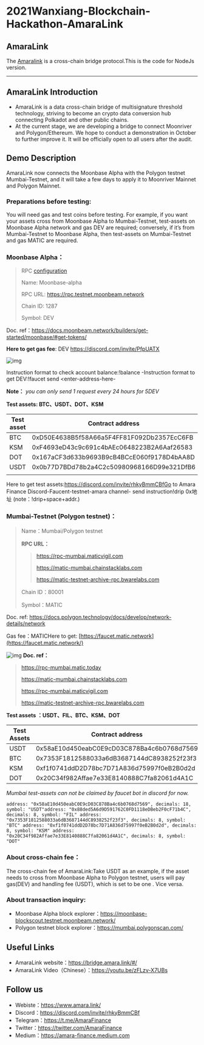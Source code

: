 # 2021Wanxiang-Blockchain-Hackathon-AmaraLink

## AmaraLink

The [Amaralink](https://bridge.amara.link/#/) is a cross-chain bridge protocol.This is the code for NodeJs version.

***

## AmaraLink Introduction

- AmaraLink is a data cross-chain bridge of multisignature threshold technology, striving to become an crypto data conversion hub connecting Polkadot and other public chains. 
- At the current stage, we are developing a bridge to connect Moonriver and Polygon/Ethereum. We hope to conduct a demonstration in October to further improve it. 
It will be officially open to all users after the audit.

## Demo Description

AmaraLink now connects the Moonbase Alpha with the Polygon testnet Mumbai-Testnet, and it will take a few days to apply it to Moonriver Mainnet and Polygon Mainnet.



### **Preparations before testing:**

You will need gas and test coins before testing. For example, if you want your assets cross from Moonbase Alpha to Mumbai-Testnet, test-assets on Moonbase Alpha network and gas DEV are required; conversely, if it’s from Mumbai-Testnet to Moonbase Alpha, then test-assets on Mumbai-Testnet and gas MATIC are required.



### **Moonbase Alpha：**

> RPC [configuration](https://docs.google.com/document/d/1coHhl6UN8sYkKUVEnuyVii0F8W7bPDIUFBfuF6uBOMc/edit#heading=h.eubhpwcb1b7q)
>
> Name: Moonbase-alpha
>
> RPC URL: https://rpc.testnet.moonbeam.network
>
> Chain ID: 1287
>
> Symbol: DEV



Doc. ref：https://docs.moonbeam.network/builders/get-started/moonbase/#get-tokens/

**Here to get gas fee**: DEV https://discord.com/invite/PfpUATX



![img](https://lh4.googleusercontent.com/Rigrztidvqb5c8LzEvDYQKq08PSSb9VizHGsj8Nu2z4kZEaUY1m76v-38W9eStEgUlAWn10ICiLRZrK34dHUkwlaytjw9I5-cQi6_KIFjJTe72hP4I9jucNxL4Qvd_Z47UUkvPQJ=s1600)



Instruction format to check account balance:!balance <enter-address-here->-Instruction format to get DEV:!faucet send <enter-address-here-

**Note：**   *you can only send 1 request every 24 hours for 5DEV*

**Test assets: BTC、USDT、DOT、KSM** 

| Test asset | Contract address                           |
| ---------- | ------------------------------------------ |
| BTC        | 0xD50E4638B5f58A66a5F4FF81F092Db2357EcC6FB |
| KSM        | 0xF4693eD43c9c691c4bAEc0648223B2A6Aaf26583 |
| DOT        | 0x167aCF3d633b9693B9cB4BCcE060f9178D4bAA8D |
| USDT       | 0x0b77D7BDd78b2a4C2c50980968166D99e321DfB6 |
|            |                                            |

Here to get test assets:https://discord.com/invite/rhkyBmmCBfGo to Amara Finance Discord-Faucent-testnet-amara channel- send instruction!drip 0x地址 (note：!drip+space+addr.)



### Mumbai-Testnet (Polygon testnet)：

> Name：Mumbai/Polygon testnet
>
> **RPC URL：**
>
> > https://rpc-mumbai.maticvigil.com
> >
> > https://matic-mumbai.chainstacklabs.com
> >
> > https://matic-testnet-archive-rpc.bwarelabs.com
>
> Chain ID：80001
>
> Symbol：MATIC



Doc. ref: https://docs.polygon.technology/docs/develop/network-details/network

Gas fee：MATICHere to get: [https://faucet.matic.network](https://faucet.matic.network/)

![img](https://lh3.googleusercontent.com/x0nO2ly0hpFAjWfMTRm_-1Ng4E6c5cNc1M2ddurU5CZCs4fMbdg1zVQZF7PrY0yTBXeLWlD7DH_RPIZjirTTnuFS1fONGKAU5aoIwI6mYcY1gQ13qxHzU_eeikcdzTrg3qULifCx=s1600)
**Doc. ref：**

> https://rpc-mumbai.matic.today  
>
> https://matic-mumbai.chainstacklabs.com 
>
> https://rpc-mumbai.maticvigil.com 
>
> https://matic-testnet-archive-rpc.bwarelabs.com



**Test assets ：USDT、FIL、BTC、KSM、DOT**

| Test Assets | Contract address                           |
| ----------- | ------------------------------------------ |
| USDT        | 0x58aE10d450eabC0E9cD03C878Ba4c6b0768d7569 |
| BTC         | 0x7353F1812588033a6dB3687144dC8938252f23f3 |
| KSM         | 0xf1f0741ddD2D78bc7D71A836d75997f0eB2B0d2d |
| DOT         | 0x20C34f982Affae7e33E8140888C7fa82061d4A1C |

*Mumbai test-assets can not be claimed by faucet bot in discord for now.*

```
address: "0x58aE10d450eabC0E9cD03C878Ba4c6b0768d7569", decimals: 18, symbol: "USDT"address: "0x88ded5A6d9D591762C0FD1118eDBeb2F0cF71b4C", decimals: 8, symbol: "FIL" address: "0x7353F1812588033a6dB3687144dC8938252f23f3", decimals: 8, symbol: "BTC" address: "0xf1f0741ddD2D78bc7D71A836d75997f0eB2B0d2d", decimals: 8, symbol: "KSM" address: "0x20C34f982Affae7e33E8140888C7fa82061d4A1C", decimals: 8, symbol: "DOT"
```



### **About cross-chain fee：**

The cross-chain fee of AmaraLink:Take USDT as an example, if the asset needs to cross from Moonbase Alpha to Polygon testnet, users will pay gas(DEV) and handling fee (USDT), which is set to be one . Vice versa.



### **About transaction inquiry:**

- Moonbase Alpha block explorer：https://moonbase-blockscout.testnet.moonbeam.network/
- Polygon testnet block explorer：https://mumbai.polygonscan.com/



## Useful Links
- AmaraLink website：https://bridge.amara.link/#/
- AmaraLink Video（Chinese）：https://youtu.be/zFLzv-X7UBs

## Follow us
- Webiste：https://www.amara.link/
- Discord：https://discord.com/invite/rhkyBmmCBf
- Telegram：https://t.me/AmaraFinance
- Twitter：https://twitter.com/AmaraFinance
- Medium：https://amara-finance.medium.com
